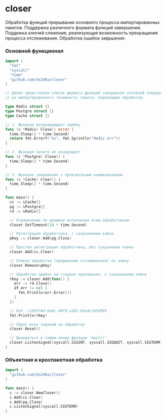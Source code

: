 # closer

Обработка функций прерывания основного процесса импортированных пакетов.
Поддержка различного формата функций завершения.
Поддежка ключей слежения, реализующая возможность прекращения процесса отслеживания.
Обработка ошибок завршения.

### Основной функционал
```go
import (
  "fmt"
  "syscall"
  "time"
  "github.com/ds248a/closer"
)

// Далее представлен список формата функций завершения основной оперции
// из импортированного (внешнего) пакета, подлежащие обработке,

type Redis struct {}
type Postgre struct {}
type Cache struct {}

// 1. Функция возвращающает ошибку
func (c *Redis) Close() error {
  time.Sleep(2 * time.Second)
  return fmt.Errorf("%s", fmt.Sprintln("Redis err"))
}

// 2. Функция ничего не возвращает
func (c *Postgre) Close() {
  time.Sleep(2 * time.Second)
}

// 3. Функция завершения с произвольным наименованием
func (c *Cache) Clear() {
  time.Sleep(2 * time.Second)
}

func main() {
  cc := &Cache{}
  pg := &Postgre{}
  rd := &Redis{}

  // Ограничение по времени исполнения всем обработчикам
  closer.SetTimeout(10 * time.Second)

  // Регистрация обработчика, с сохранением ключа
  pKey := closer.Add(pg.Close)

  // Простая регистрация обработчика, без сохранения ключа
  closer.Add(cc.Clear)

  // Отмена обработки (прерывание отслеживания) по ключу
  closer.Remove(pKey)

  // Обработка ошибок на стороне приложения, с сохранением ключа
  rKey := closer.Add(func() {
    err := rd.Close()
    if err != nil {
      fmt.Println(err.Error())
    }
  })

  // Out: c159f74d-8a6c-49fd-a181-83edc1d5d595
  fmt.Println(rKey)

  // Сброс всех заданий на обработку
  closer.Reset()

  // Вызываться в самом конце функции 'main()'
  closer.ListenSignal(syscall.SIGINT, syscall.SIGQUIT, syscall.SIGTERM)
}

```

### Объектная и кроспакетная обработка

```go
import (
  "github.com/ds248a/closer"
)

func main() {
  c := closer.NewCloser()
  c.Add(cc.Clear)
  c.Add(pg.Close)
  c.ListenSignal(syscall.SIGTERM)
}
```
